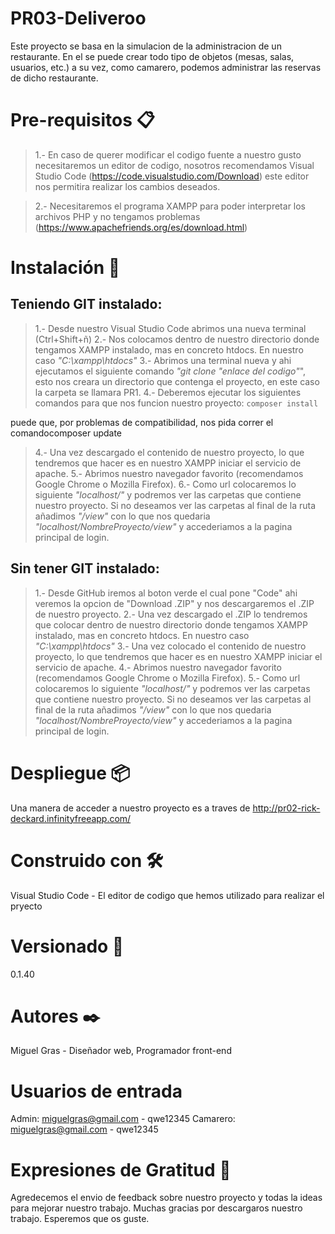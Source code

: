 # PR03-Deliveroo

Este proyecto se basa en la simulacion de la administracion de un restaurante. En el se puede crear todo tipo de objetos (mesas, salas, usuarios, etc.) a su vez, como camarero, podemos administrar las reservas de dicho restaurante.

# Pre-requisitos 📋

>1.- En caso de querer modificar el codigo fuente a nuestro gusto necesitaremos un editor de codigo, nosotros recomendamos Visual Studio Code (https://code.visualstudio.com/Download) este editor nos permitira realizar los cambios deseados.

>2.- Necesitaremos el programa XAMPP para poder interpretar los archivos PHP y no tengamos problemas (https://www.apachefriends.org/es/download.html)

# Instalación 🔧

## Teniendo GIT instalado:

>1.- Desde nuestro Visual Studio Code abrimos una nueva terminal (Ctrl+Shift+ñ)
>2.- Nos colocamos dentro de nuestro directorio donde tengamos XAMPP instalado, mas en concreto htdocs. En nuestro caso _"C:\xampp\htdocs"_
>3.- Abrimos una terminal nueva y ahi ejecutamos el siguiente comando _"git clone "enlace del codigo"_", esto nos creara un directorio que contenga el proyecto, en este caso la carpeta se llamara PR1.
>4.- Deberemos ejecutar los siguientes comandos para que nos funcion nuestro proyecto: ````composer install````

puede que, por problemas de compatibilidad, nos pida correr el comandocomposer update

>4.- Una vez descargado el contenido de nuestro proyecto, lo que tendremos que hacer es en nuestro XAMPP iniciar el servicio de apache.
>5.- Abrimos nuestro navegador favorito (recomendamos Google Chrome o Mozilla Firefox).
>6.- Como url colocaremos lo siguiente _"localhost/"_ y podremos ver las carpetas que contiene nuestro proyecto. Si no deseamos ver las carpetas al final de la ruta añadimos _"/view"_ con lo que nos quedaria _"localhost/NombreProyecto/view"_ y accederiamos a la pagina principal de login.

## Sin tener GIT instalado:

>1.- Desde GitHub iremos al boton verde el cual pone "Code" ahi veremos la opcion de "Download .ZIP" y nos descargaremos el .ZIP de nuestro proyecto.
>2.- Una vez descargado el .ZIP lo tendremos que colocar dentro de nuestro directorio donde tengamos XAMPP instalado, mas en concreto htdocs. En nuestro caso _"C:\xampp\htdocs"_
>3.- Una vez colocado el contenido de nuestro proyecto, lo que tendremos que hacer es en nuestro XAMPP iniciar el servicio de apache.
>4.- Abrimos nuestro navegador favorito (recomendamos Google Chrome o Mozilla Firefox).
>5.- Como url colocaremos lo siguiente _"localhost/"_ y podremos ver las carpetas que contiene nuestro proyecto. Si no deseamos ver las carpetas al final de la ruta añadimos _"/view"_ con lo que nos quedaria _"localhost/NombreProyecto/view"_ y accederiamos a la pagina principal de login.

# Despliegue 📦

Una manera de acceder a nuestro proyecto es a traves de http://pr02-rick-deckard.infinityfreeapp.com/

# Construido con 🛠️
Visual Studio Code - El editor de codigo que hemos utilizado para realizar el pryecto

# Versionado 📌
0.1.40

# Autores ✒️
Miguel Gras - Diseñador web, Programador front-end

# Usuarios de entrada
Admin:
  miguelgras@gmail.com - qwe12345
Camarero:
  miguelgras@gmail.com - qwe12345

# Expresiones de Gratitud 🎁
Agredecemos el envio de feedback sobre nuestro proyecto y todas la ideas para mejorar nuestro trabajo.
Muchas gracias por descargaros nuestro trabajo. Esperemos que os guste.
